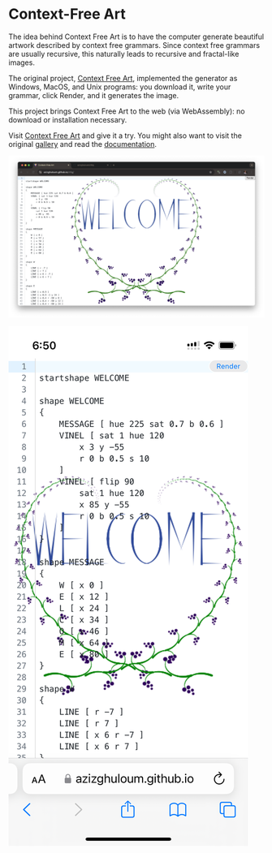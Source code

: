 
# Context-Free Art

The idea behind Context Free Art is to have the computer generate beautiful
artwork described by context free grammars.  Since context free grammars are
usually recursive, this naturally leads to recursive and fractal-like images.

The original project, [Context Free Art](https://www.contextfreeart.org/),
implemented the generator as Windows, MacOS, and Unix programs: you download
it, write your grammar, click Render, and it generates the image.

This project brings Context Free Art to the web (via WebAssembly): no download
or installation necessary.

Visit [Context Free Art](https://azizghuloum.github.io/cfdg/) and give it a
try. You might also want to visit the original
[gallery](https://www.contextfreeart.org/gallery/) and read the
[documentation](https://github.com/MtnViewJohn/context-free/wiki).


![Screenshot](screenshot.png)

![Screenshot on iOS](screenshot-ios.png)


<!--
># React + TypeScript + Vite

This template provides a minimal setup to get React working in Vite with HMR and some ESLint rules.

Currently, two official plugins are available:

- [@vitejs/plugin-react](https://github.com/vitejs/vite-plugin-react/blob/main/packages/plugin-react/README.md) uses [Babel](https://babeljs.io/) for Fast Refresh
- [@vitejs/plugin-react-swc](https://github.com/vitejs/vite-plugin-react-swc) uses [SWC](https://swc.rs/) for Fast Refresh

## Expanding the ESLint configuration

If you are developing a production application, we recommend updating the configuration to enable type aware lint rules:

- Configure the top-level `parserOptions` property like this:

```js
export default tseslint.config({
  languageOptions: {
    // other options...
    parserOptions: {
      project: ['./tsconfig.node.json', './tsconfig.app.json'],
      tsconfigRootDir: import.meta.dirname,
    },
  },
})
```

- Replace `tseslint.configs.recommended` to `tseslint.configs.recommendedTypeChecked` or `tseslint.configs.strictTypeChecked`
- Optionally add `...tseslint.configs.stylisticTypeChecked`
- Install [eslint-plugin-react](https://github.com/jsx-eslint/eslint-plugin-react) and update the config:

```js
// eslint.config.js
import react from 'eslint-plugin-react'

export default tseslint.config({
  // Set the react version
  settings: { react: { version: '18.3' } },
  plugins: {
    // Add the react plugin
    react,
  },
  rules: {
    // other rules...
    // Enable its recommended rules
    ...react.configs.recommended.rules,
    ...react.configs['jsx-runtime'].rules,
  },
})
```
-->

